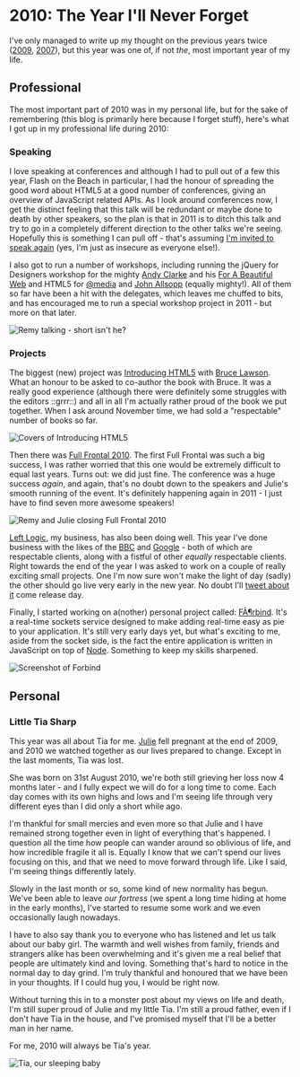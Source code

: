 # 2010: The Year I'll Never Forget

I've only managed to write up my thought on the previous years twice ([2009](http://remysharp.com/2010/01/03/goodnight-2009/), [2007](http://remysharp.com/2007/12/31/2007-moments/)), but this year was one of, if not *the*, most important year of my life.

<!--more-->

## Professional

The most important part of 2010 was in my personal life, but for the sake of remembering (this blog is primarily here because I forget stuff), here's what I got up in my professional life during 2010:

### Speaking

I love speaking at conferences and although I had to pull out of a few this year, Flash on the Beach in particular, I had the honour of spreading the good word about HTML5 at a good number of conferences, giving an overview of JavaScript related APIs. As I look around conferences now, I get the distinct feeling that this talk will be redundant or maybe done to death by other speakers, so the plan is that in 2011 is to ditch this talk and try to go in a completely different direction to the other talks we're seeing. Hopefully this is something I can pull off - that's assuming [I'm invited to speak again](/talks) (yes, I'm just as insecure as everyone else!).

I also got to run a number of workshops, including running the jQuery for Designers workshop for the mighty [Andy Clarke](http://www.stuffandnonsense.co.uk/) and his [For A Beautiful Web](http://forabeautifulweb.com/) and HTML5 for [@media](http://atmedia.webdirections.org/) and [John Allsopp](http://johnfallsopp.com/) (equally mighty!).  All of them so far have been a hit with the delegates, which leaves me chuffed to bits, and has encouraged me to run a special workshop project in 2011 - but more on that later.

![Remy talking - short isn't he?](http://remysharp.com/images/2010/remy-talking.jpg)

### Projects

The biggest (new) project was [Introducing HTML5](http://introducinghtml5.com/ "Introducing HTML5: Bruce Lawson and Remy Sharp") with [Bruce Lawson](http://brucelawson.co.uk/ "Bruce Lawson&#8217;s  personal site"). What an honour to be asked to co-author the book with Bruce.  It was a really good experience (although there were definitely some struggles with the editors ::grrr::) and all in all I'm actually rather proud of the book we put together.  When I ask around November time, we had sold a "respectable" number of books so far. 

![Covers of Introducing HTML5](http://remysharp.com/images/2010/html5.jpg)

Then there was [Full Frontal 2010](http://2010.full-frontal.org).  The first Full Frontal was such a big success, I was rather worried that this one would be extremely difficult to equal last years. Turns out: we did just fine.  The conference was a huge success *again*, and again, that's no doubt down to the speakers and Julie's smooth running of the event.  It's definitely happening again in 2011 - I just have to find seven more awesome speakers!

![Remy and Julie closing Full Frontal 2010](http://remysharp.com/images/2010/fullfrontal.jpg)

[Left Logic](http://leftlogic.com/ "Left Logic - Specialist Web Development"), my business, has also been doing well.  This year I've done business with the likes of the [BBC](http://www.bbc.co.uk/ "BBC - Homepage") and [Google](http://www.google.com/ "Google") - both of which are respectable clients, along with a fistful of other *equally* respectable clients.  Right towards the end of the year I was asked to work on a couple of really exciting small projects.  One I'm now sure won't make the light of day (sadly) the other should go live very early in the new year.  No doubt I'll [tweet about it](http://twitter.com/rem) come release day.

Finally, I started working on a(nother) personal project called: [FÃ¶rbind](http://forbind.net). It's a real-time sockets service designed to make adding real-time easy as pie to your application.  It's still very early days yet, but what's exciting to me, aside from the socket side, is the fact the entire application is written in JavaScript on top of [Node](http://nodejs.org/ "node.js").  Something to keep my skills sharpened.

![Screenshot of Forbind](http://remysharp.com/images/2010/forbind.gif)

## Personal



<h3 id="tia">Little Tia Sharp</h3>

This year was all about Tia for me. [Julie](http://twitter.com/julieanne) fell pregnant at the end of 2009, and 2010 we watched together as our lives prepared to change. Except in the last moments, Tia was lost. 

She was born on 31st August 2010, we're both still grieving her loss now 4 months later - and I fully expect we will do for a long time to come. Each day comes with its own highs and lows and I'm seeing life through very different eyes than I did only a short while ago.

I'm thankful for small mercies and even more so that Julie and I have remained strong together even in light of everything that's happened.  I question all the time how people can wander around so oblivious of life, and how incredible fragile it all is.  Equally I know that we can't spend our lives focusing on this, and that we need to move forward through life.  Like I said, I'm seeing things differently lately.

Slowly in the last month or so, some kind of new normality has begun. We've been able to leave *our fortress* (we spent a long time hiding at home in the early months), I've started to resume some work and we even occasionally laugh nowadays.

I have to also say thank you to everyone who has listened and let us talk about our baby girl. The warmth and well wishes from family, friends and strangers alike has been overwhelming and it's given me a real belief that people are ultimately kind and loving. Something that's hard to notice in the normal day to day grind. I'm truly thankful and honoured that we have been in your thoughts. If I could hug you, I would be right now.

Without turning this in to a monster post about my views on life and death, I'm still super proud of Julie and my little Tia. I'm still a proud father, even if I don't have Tia in the house, and I've promised myself that I'll be a better man in her name.

For me, 2010 will always be Tia's year.

![Tia, our sleeping baby](http://remysharp.com/images/2010/tia.jpg)